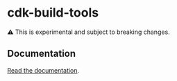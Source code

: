 # cdk-build-tools
:warning: This is experimental and subject to breaking changes.

## Documentation

[Read the documentation](/cdk-build-tools/README.md).